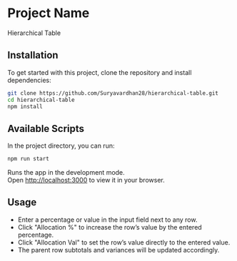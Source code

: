 # Project Name

Hierarchical Table

## Installation

To get started with this project, clone the repository and install dependencies:

```bash
git clone https://github.com/Suryavardhan28/hierarchical-table.git
cd hierarchical-table
npm install
```

## Available Scripts

In the project directory, you can run:

```bash
npm run start
```

Runs the app in the development mode.\
Open [http://localhost:3000](http://localhost:3000) to view it in your browser.

## Usage

-   Enter a percentage or value in the input field next to any row.
-   Click "Allocation %" to increase the row’s value by the entered percentage.
-   Click "Allocation Val" to set the row’s value directly to the entered value.
-   The parent row subtotals and variances will be updated accordingly.
